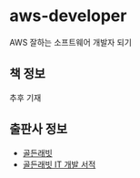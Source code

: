 # aws-developer
AWS 잘하는 소프트웨어 개발자 되기

## 책 정보
<!-- 必須事項 -->
추후 기재

## 출판사 정보
<!-- 必須事項 -->
- [골든래빗](https://goldenrabbit.co.kr/)
- [골든래빗 IT 개발 서적](https://goldenrabbit.co.kr/product-category/books/it/)